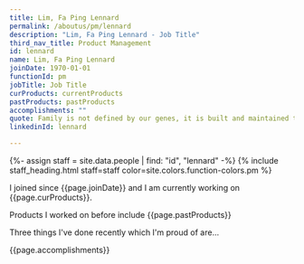 ```yaml
---
title: Lim, Fa Ping Lennard
permalink: /aboutus/pm/lennard
description: "Lim, Fa Ping Lennard - Job Title"
third_nav_title: Product Management
id: lennard
name: Lim, Fa Ping Lennard
joinDate: 1970-01-01
functionId: pm
jobTitle: Job Title
curProducts: currentProducts
pastProducts: pastProducts
accomplishments: ""
quote: Family is not defined by our genes, it is built and maintained through love.
linkedinId: lennard

---
```


{%- assign staff = site.data.people | find: "id", "lennard" -%}
{% include staff_heading.html staff=staff color=site.colors.function-colors.pm %}

<p>I joined since {{page.joinDate}} and I am currently working on {{page.curProducts}}.</p>

<p>Products I worked on before include {{page.pastProducts}}</p>

<p>Three things I've done recently which I'm proud of are...</p>
{{page.accomplishments}}
